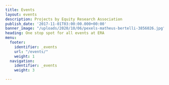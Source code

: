 ```yaml
---
title: Events
layout: events
description: Projects by Equity Research Association
publish_date: '2017-11-01T03:00:00.000+00:00'
banner_image: "/uploads/2020/10/06/pexels-matheus-bertelli-3856026.jpg"
heading: One stop spot for all events at ERA
menu:
  footer:
    identifier: _events
    url: "/events/"
    weight: 1
  navigation:
    identifier: _events
    weight: 3

---
```

